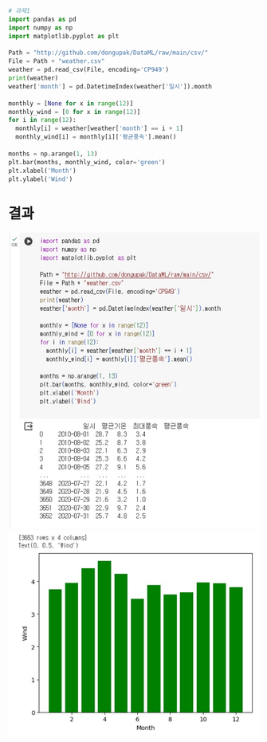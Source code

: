 ```python
# 과제1
import pandas as pd
import numpy as np
import matplotlib.pyplot as plt

Path = "http://github.com/dongupak/DataML/raw/main/csv/"
File = Path + "weather.csv"
weather = pd.read_csv(File, encoding='CP949')
print(weather)
weather['month'] = pd.DatetimeIndex(weather['일시']).month

monthly = [None for x in range(12)]
monthly_wind = [0 for x in range(12)]
for i in range(12):
  monthly[i] = weather[weather['month'] == i + 1]
  monthly_wind[i] = monthly[i]['평균풍속'].mean()

months = np.arange(1, 13)
plt.bar(months, monthly_wind, color='green')
plt.xlabel('Month')
plt.ylabel('Wind')
```
# 결과
<p align="left">
 <img src = "7week_report1.jpg">
  <img src = "7week_report2.jpg">
</p>

```python
